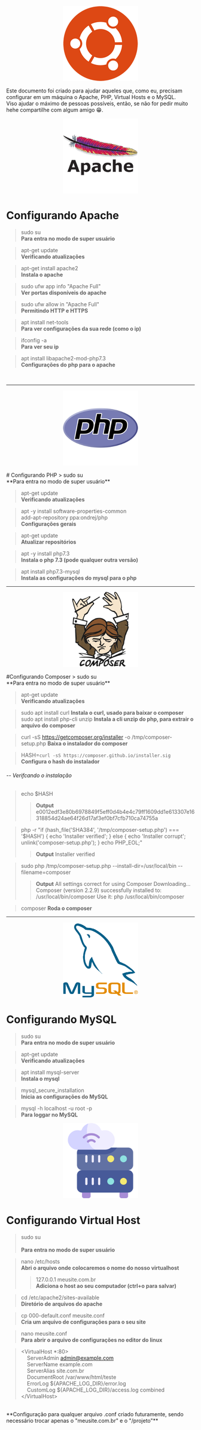 <p align="center">
    <img src="/images/ubuntu.png"/>
</p>

Este documento foi criado para ajudar aqueles que, como eu, precisam configurar em um máquina o Apache, PHP, Virtual Hosts e o MySQL.
<br>
Viso ajudar o máximo de pessoas possíveis, então, se não for pedir muito hehe compartilhe com algum amigo 😁.

<p align="center">
    <img src="/images/apache.png" width="200"/>
</p>

# Configurando Apache

> sudo su <br>
**Para entra no modo de super usuário**

> apt-get update <br>
**Verificando atualizações**

> apt-get install apache2 <br>
**Instala o apache**

> sudo ufw app info "Apache Full" <br>
**Ver portas disponíveis do apache**

> sudo ufw allow in "Apache Full" <br>
**Permitindo HTTP e HTTPS**

> apt install net-tools <br>
**Para ver configurações da sua rede (como o ip)**

> ifconfig -a <br>
**Para ver seu ip**

> apt install libapache2-mod-php7.3 <br>
**Configurações do php para o apache**

<br>

<hr>

<p align="center">
    <img src="/images/php.png" width="200"/>
</p>
# Configurando PHP
> sudo su <br>
**Para entra no modo de super usuário**

> apt-get update <br>
**Verificando atualizações**

> apt -y install software-properties-common <br>
> add-apt-repository ppa:ondrej/php <br>
**Configurações gerais**

> apt-get update <br>
**Atualizar repositórios**

> apt -y install php7.3 <br>
**Instala o php 7.3 (pode qualquer outra versão)**

> apt install php7.3-mysql <br>
**Instala as configurações do mysql para o php**

<hr>


<p align="center">
    <img src="/images/composer.png" width="200"/>
</p>
#Configurando Composer
> sudo su <br>
**Para entra no modo de super usuário**

> apt-get update <br>
**Verificando atualizações**

> sudo apt install curl
**Instala o curl, usado para baixar o composer**
> sudo apt install php-cli unzip
**Instala a cli unzip do php, para extrair o arquivo do composer**

> curl -sS https://getcomposer.org/installer -o /tmp/composer-setup.php
**Baixa o instalador do composer**

> HASH=`curl -sS https://composer.github.io/installer.sig`
**Configura o hash do instalador**

<h6>-- Verifcando o instalação</h6>

> echo $HASH
>> **Output**
>>e0012edf3e80b6978849f5eff0d4b4e4c79ff1609dd1e613307e16318854d24ae64f26d17af3ef0bf7cfb710ca74755a

>php -r "if (hash_file('SHA384', '/tmp/composer-setup.php') === '$HASH') { echo 'Installer verified'; } else { echo 'Installer corrupt'; unlink('composer-setup.php'); } echo PHP_EOL;"
>> **Output**
>>Installer verified

> sudo php /tmp/composer-setup.php --install-dir=/usr/local/bin --filename=composer
>> **Output**
>>All settings correct for using Composer
>>Downloading...
>>Composer (version 2.2.9) successfully installed to: /usr/local/bin/composer
>>Use it: php /usr/local/bin/composer


> composer
> **Roda o composer**
<hr>

<p align="center">
    <img src="/images/mysql.png" width="200"/>
</p>

# Configurando MySQL
> sudo su <br>
**Para entra no modo de super usuário**

> apt-get update <br>
**Verificando atualizações**

> apt install mysql-server <br>
**Instala o mysql**

> mysql_secure_installation <br>
**Inicia as configurações do MySQL**

> mysql -h localhost -u root -p <br>
**Para loggar no MySQL**


<p align="center">
    <img src="/images/vhost.png" width="200"/>
</p>

# Configurando Virtual Host

> sudo su <br> <br>
**Para entra no modo de super usuário**

> nano /etc/hosts <br>
**Abri o arquivo onde colocaremos o nome do nosso virtualhost** 
>> 127.0.0.1 meusite.com.br <br>
**Adiciona o host ao seu computador (ctrl+o para salvar)**

> cd /etc/apache2/sites-available <br>
**Diretório de arquivos do apache**

> cp 000-default.conf meusite.conf <br>
**Cria um arquivo de configurações para o seu site**

> nano meusite.conf <br>
**Para abrir o arquivo de configurações no editor do linux**


> &lt;VirtualHost *:80&gt; </br>
    &nbsp;&nbsp;&nbsp;&nbsp;ServerAdmin admin@example.com <br/>
    &nbsp;&nbsp;&nbsp;&nbsp;ServerName example.com <br/>
    &nbsp;&nbsp;&nbsp;&nbsp;ServerAlias site.com.br <br/>
    &nbsp;&nbsp;&nbsp;&nbsp;DocumentRoot /var/www/html/teste <br/>
    &nbsp;&nbsp;&nbsp;&nbsp;ErrorLog &#x24;{APACHE_LOG_DIR}/error.log <br/>
    &nbsp;&nbsp;&nbsp;&nbsp;CustomLog &#x24;{APACHE_LOG_DIR}/access.log combined <br/>
&lt;/VirtualHost&gt;
<br>
**Configuração para qualquer arquivo .conf criado futuramente, sendo necessário trocar apenas o "meusite.com.br" e o "/projeto"**

